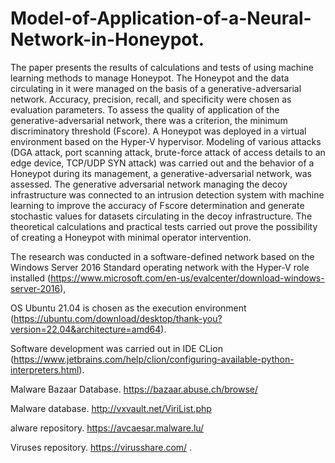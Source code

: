 # Model-of-Application-of-a-Neural-Network-in-Honeypot.
The paper presents the results of calculations and tests of using machine learning methods to manage Honeypot. The Honeypot and the data circulating in it were managed on the basis of a generative-adversarial network. Accuracy, precision, recall, and specificity were chosen as evaluation parameters. To assess the quality of application of the generative-adversarial network, there was a criterion, the minimum discriminatory threshold (Fscore). 
    A Honeypot was deployed in a virtual environment based on the Hyper-V hypervisor. Modeling of various attacks (DGA attack, port scanning attack, brute-force attack of access details to an edge device, TCP/UDP SYN attack) was carried out and the behavior of a Honeypot during its management, a generative-adversarial network, was assessed. The generative adversarial network managing the decoy infrastructure was connected to an intrusion detection system with machine learning to improve the accuracy of Fscore determination and generate stochastic values for datasets circulating in the decoy infrastructure. The theoretical calculations and practical tests carried out prove the possibility of creating a Honeypot with minimal operator intervention.

The research was conducted in a software-defined network based on the Windows Server 2016 Standard operating network with the Hyper-V role installed (https://www.microsoft.com/en-us/evalcenter/download-windows-server-2016), 

OS Ubuntu 21.04 is chosen as the execution environment (https://ubuntu.com/download/desktop/thank-you?version=22.04&architecture=amd64). 

Software development was carried out in IDE CLion (https://www.jetbrains.com/help/clion/configuring-available-python-interpreters.html).

Malware Bazaar Database.  https://bazaar.abuse.ch/browse/

Malware database.    http://vxvault.net/ViriList.php
 
alware repository.  https://avcaesar.malware.lu/

 Viruses repository.  https://virusshare.com/ .



